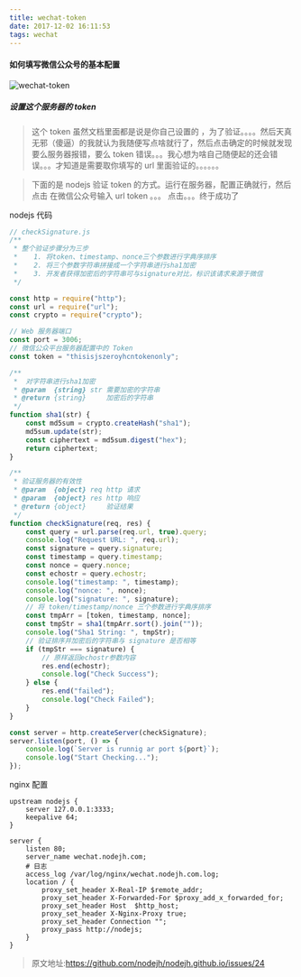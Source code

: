 ```yaml
---
title: wechat-token
date: 2017-12-02 16:11:53
tags: wechat
---
```


#### 如何填写微信公众号的基本配置

![wechat-token](http://static.zeroyh.cn/wechat-token.jpeg)

##### 设置这个服务器的 token

> 这个 token 虽然文档里面都是说是你自己设置的 ，为了验证。。。。然后天真无邪（傻逼）的我就认为我随便写点啥就行了，然后点击确定的时候就发现要么服务器报错，要么 token 错误。。。我心想为啥自己随便起的还会错误。。。才知道是需要取你填写的 url 里面验证的。。。。。。

> 下面的是 nodejs 验证 token 的方式。运行在服务器，配置正确就行，然后点击 在微信公众号输入 url token 。。。 点击。。。终于成功了

nodejs 代码

```javascript
// checkSignature.js
/**
 * 整个验证步骤分为三步
 *    1. 将token、timestamp、nonce三个参数进行字典序排序
 *    2. 将三个参数字符串拼接成一个字符串进行sha1加密
 *    3. 开发者获得加密后的字符串可与signature对比，标识该请求来源于微信
 */

const http = require("http");
const url = require("url");
const crypto = require("crypto");

// Web 服务器端口
const port = 3006;
// 微信公众平台服务器配置中的 Token
const token = "thisisjszeroyhcntokenonly";

/**
 *  对字符串进行sha1加密
 * @param  {string} str 需要加密的字符串
 * @return {string}     加密后的字符串
 */
function sha1(str) {
    const md5sum = crypto.createHash("sha1");
    md5sum.update(str);
    const ciphertext = md5sum.digest("hex");
    return ciphertext;
}

/**
 * 验证服务器的有效性
 * @param  {object} req http 请求
 * @param  {object} res http 响应
 * @return {object}     验证结果
 */
function checkSignature(req, res) {
    const query = url.parse(req.url, true).query;
    console.log("Request URL: ", req.url);
    const signature = query.signature;
    const timestamp = query.timestamp;
    const nonce = query.nonce;
    const echostr = query.echostr;
    console.log("timestamp: ", timestamp);
    console.log("nonce: ", nonce);
    console.log("signature: ", signature);
    // 将 token/timestamp/nonce 三个参数进行字典序排序
    const tmpArr = [token, timestamp, nonce];
    const tmpStr = sha1(tmpArr.sort().join(""));
    console.log("Sha1 String: ", tmpStr);
    // 验证排序并加密后的字符串与 signature 是否相等
    if (tmpStr === signature) {
        // 原样返回echostr参数内容
        res.end(echostr);
        console.log("Check Success");
    } else {
        res.end("failed");
        console.log("Check Failed");
    }
}

const server = http.createServer(checkSignature);
server.listen(port, () => {
    console.log(`Server is runnig ar port ${port}`);
    console.log("Start Checking...");
});
```

nginx 配置

```nginx
upstream nodejs {
    server 127.0.0.1:3333;
    keepalive 64;
}

server {
    listen 80;
    server_name wechat.nodejh.com;
    # 日志
    access_log /var/log/nginx/wechat.nodejh.com.log;
    location / {
        proxy_set_header X-Real-IP $remote_addr;
        proxy_set_header X-Forwarded-For $proxy_add_x_forwarded_for;
        proxy_set_header Host  $http_host;
        proxy_set_header X-Nginx-Proxy true;
        proxy_set_header Connection "";
        proxy_pass http://nodejs;
    }
}
```

> 原文地址:https://github.com/nodejh/nodejh.github.io/issues/24
